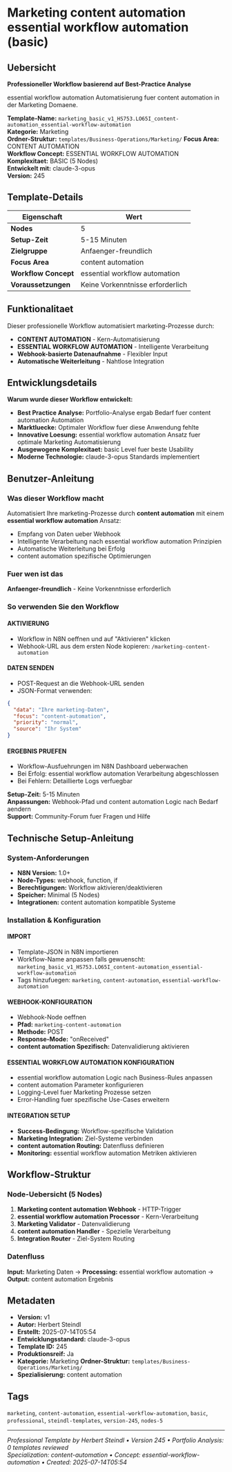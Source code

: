 # Marketing content automation essential workflow automation (basic)

## Uebersicht

**Professioneller Workflow basierend auf Best-Practice Analyse**

essential workflow automation Automatisierung fuer content automation in der Marketing Domaene.

**Template-Name:** `marketing_basic_v1_HS753.LO65I_content-automation_essential-workflow-automation`  
**Kategorie:** Marketing  
**Ordner-Struktur:** `templates/Business-Operations/Marketing/`
**Focus Area:** CONTENT AUTOMATION  
**Workflow Concept:** ESSENTIAL WORKFLOW AUTOMATION  
**Komplexitaet:** BASIC (5 Nodes)  
**Entwickelt mit:** claude-3-opus  
**Version:** 245

## Template-Details

| **Eigenschaft** | **Wert** |
|------------------|----------|
| **Nodes** | 5 |
| **Setup-Zeit** | 5-15 Minuten |
| **Zielgruppe** | Anfaenger-freundlich |
| **Focus Area** | content automation |
| **Workflow Concept** | essential workflow automation |
| **Voraussetzungen** | Keine Vorkenntnisse erforderlich |

## Funktionalitaet

Dieser professionelle Workflow automatisiert marketing-Prozesse durch:
- **CONTENT AUTOMATION** - Kern-Automatisierung
- **ESSENTIAL WORKFLOW AUTOMATION** - Intelligente Verarbeitung
- **Webhook-basierte Datenaufnahme** - Flexibler Input
- **Automatische Weiterleitung** - Nahtlose Integration



## Entwicklungsdetails

**Warum wurde dieser Workflow entwickelt:**
- **Best Practice Analyse:** Portfolio-Analyse ergab Bedarf fuer content automation Automation
- **Marktluecke:** Optimaler Workflow fuer diese Anwendung fehlte
- **Innovative Loesung:** essential workflow automation Ansatz fuer optimale Marketing Automatisierung
- **Ausgewogene Komplexitaet:** basic Level fuer beste Usability
- **Moderne Technologie:** claude-3-opus Standards implementiert

## Benutzer-Anleitung

### Was dieser Workflow macht
Automatisiert Ihre marketing-Prozesse durch **content automation** mit einem **essential workflow automation** Ansatz:
- Empfang von Daten ueber Webhook
- Intelligente Verarbeitung nach essential workflow automation Prinzipien
- Automatische Weiterleitung bei Erfolg
- content automation spezifische Optimierungen

### Fuer wen ist das
**Anfaenger-freundlich** - Keine Vorkenntnisse erforderlich

### So verwenden Sie den Workflow

#### AKTIVIERUNG
- Workflow in N8N oeffnen und auf "Aktivieren" klicken
- Webhook-URL aus dem ersten Node kopieren: `/marketing-content-automation`

#### DATEN SENDEN
- POST-Request an die Webhook-URL senden
- JSON-Format verwenden:
```json
{
  "data": "Ihre marketing-Daten",
  "focus": "content-automation",
  "priority": "normal",
  "source": "Ihr System"
}
```

#### ERGEBNIS PRUEFEN
- Workflow-Ausfuehrungen im N8N Dashboard ueberwachen
- Bei Erfolg: essential workflow automation Verarbeitung abgeschlossen
- Bei Fehlern: Detaillierte Logs verfuegbar

**Setup-Zeit:** 5-15 Minuten  
**Anpassungen:** Webhook-Pfad und content automation Logic nach Bedarf aendern  
**Support:** Community-Forum fuer Fragen und Hilfe

## Technische Setup-Anleitung

### System-Anforderungen
- **N8N Version:** 1.0+ 
- **Node-Types:** webhook, function, if
- **Berechtigungen:** Workflow aktivieren/deaktivieren
- **Speicher:** Minimal (5 Nodes)
- **Integrationen:** content automation kompatible Systeme

### Installation & Konfiguration

#### IMPORT
- Template-JSON in N8N importieren
- Workflow-Name anpassen falls gewuenscht: `marketing_basic_v1_HS753.LO65I_content-automation_essential-workflow-automation`
- Tags hinzufuegen: `marketing`, `content-automation`, `essential-workflow-automation`

#### WEBHOOK-KONFIGURATION
- Webhook-Node oeffnen
- **Pfad:** `marketing-content-automation`
- **Methode:** POST
- **Response-Mode:** "onReceived"
- **content automation Spezifisch:** Datenvalidierung aktivieren

#### ESSENTIAL WORKFLOW AUTOMATION KONFIGURATION
- essential workflow automation Logic nach Business-Rules anpassen
- content automation Parameter konfigurieren
- Logging-Level fuer Marketing Prozesse setzen
- Error-Handling fuer spezifische Use-Cases erweitern

#### INTEGRATION SETUP
- **Success-Bedingung:** Workflow-spezifische Validation
- **Marketing Integration:** Ziel-Systeme verbinden
- **content automation Routing:** Datenfluss definieren
- **Monitoring:** essential workflow automation Metriken aktivieren

## Workflow-Struktur

### Node-Uebersicht (5 Nodes)

1. **Marketing content automation Webhook** - HTTP-Trigger
2. **essential workflow automation Processor** - Kern-Verarbeitung
3. **Marketing Validator** - Datenvalidierung
4. **content automation Handler** - Spezielle Verarbeitung
5. **Integration Router** - Ziel-System Routing






### Datenfluss
**Input:** Marketing Daten -> **Processing:** essential workflow automation -> **Output:** content automation Ergebnis

## Metadaten

- **Version:** v1
- **Autor:** Herbert Steindl
- **Erstellt:** 2025-07-14T05:54
- **Entwicklungsstandard:** claude-3-opus
- **Template ID:** 245
- **Produktionsreif:** Ja
- **Kategorie:** Marketing
**Ordner-Struktur:** `templates/Business-Operations/Marketing/`
- **Spezialisierung:** content automation

## Tags

`marketing`, `content-automation`, `essential-workflow-automation`, `basic`, `professional`, `steindl-templates`, `version-245`, `nodes-5`

---

*Professional Template by Herbert Steindl • Version 245 • Portfolio Analysis: 0 templates reviewed*  
*Specialization: content-automation • Concept: essential-workflow-automation • Created: 2025-07-14T05:54*